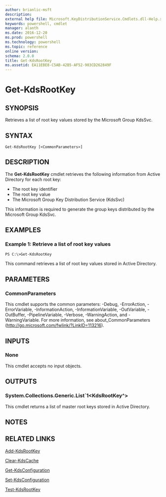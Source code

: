 ```yaml
---
author: brianlic-msft
description: 
external help file: Microsoft.KeyDistributionService.Cmdlets.dll-Help.xml
keywords: powershell, cmdlet
manager: alanth
ms.date: 2016-12-20
ms.prod: powershell
ms.technology: powershell
ms.topic: reference
online version: 
schema: 2.0.0
title: Get-KdsRootKey
ms.assetid: EA11EBE8-C5AB-42B5-AF52-903CD262849F
---
```


# Get-KdsRootKey

## SYNOPSIS
Retrieves a list of root key values stored by the Microsoft Group KdsSvc.

## SYNTAX

```
Get-KdsRootKey [<CommonParameters>]
```

## DESCRIPTION
The **Get-KdsRootKey** cmdlet retrieves the following information from Active Directory for each root key: 

- The root key identifier 
- The root key value 
- The Microsoft Group Key Distribution Service (KdsSvc)

This information is required to generate the group keys distributed by the Microsoft Group KdsSvc.

## EXAMPLES

### Example 1: Retrieve a list of root key values
```
PS C:\>Get-KdsRootKey
```

This command retrieves a list of root key values stored in Active Directory.

## PARAMETERS

### CommonParameters
This cmdlet supports the common parameters: -Debug, -ErrorAction, -ErrorVariable, -InformationAction, -InformationVariable, -OutVariable, -OutBuffer, -PipelineVariable, -Verbose, -WarningAction, and -WarningVariable. For more information, see about_CommonParameters (http://go.microsoft.com/fwlink/?LinkID=113216).

## INPUTS

### None
This cmdlet accepts no input objects.

## OUTPUTS

### System.Collections.Generic.List`1<KdsRootKey^>
This cmdlet returns a list of master root keys stored in Active Directory.

## NOTES

## RELATED LINKS

[Add-KdsRootKey](./Add-KdsRootKey.md)

[Clear-KdsCache](./Clear-KdsCache.md)

[Get-KdsConfiguration](./Get-KdsConfiguration.md)

[Set-KdsConfiguration](./Set-KdsConfiguration.md)

[Test-KdsRootKey](./Test-KdsRootKey.md)

